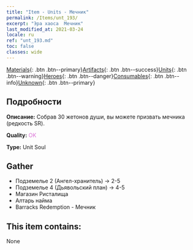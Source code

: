 ```yaml
---
title: "Item - Units - Мечник"
permalink: /Items/unt_193/
excerpt: "Эра хаоса  Мечник"
last_modified_at: 2021-03-24
locale: ru
ref: "unt_193.md"
toc: false
classes: wide
---
```

 [Materials](/ru/Items/){: .btn .btn--primary}[Artifacts](/ru/Items/Artifacts/){: .btn .btn--success}[Units](/ru/Items/Units/){: .btn .btn--warning}[Heroes](/ru/Items/Heroes/){: .btn .btn--danger}[Consumables](/ru/Items/Consumables/){: .btn .btn--info}[Unknown](/ru/Items/Unknown/){: .btn .btn--primary}

## Подробности
 **Описание:** Собрав 30 жетонов души, вы можете призвать мечника (редкость SR).

 **Quality:** <span style="color: #DA70D6">OK</span>

 **Type:** Unit Soul

## Gather

*    Подземелье 2 (Ангел-хранитель) -> 2-5 
*    Подземелье 4 (Дьявольский план) -> 4-5 
*    Магазин Ристалища 
*    Алтарь найма 
*    Barracks Redemption - Мечник 

## This item contains:

  None

